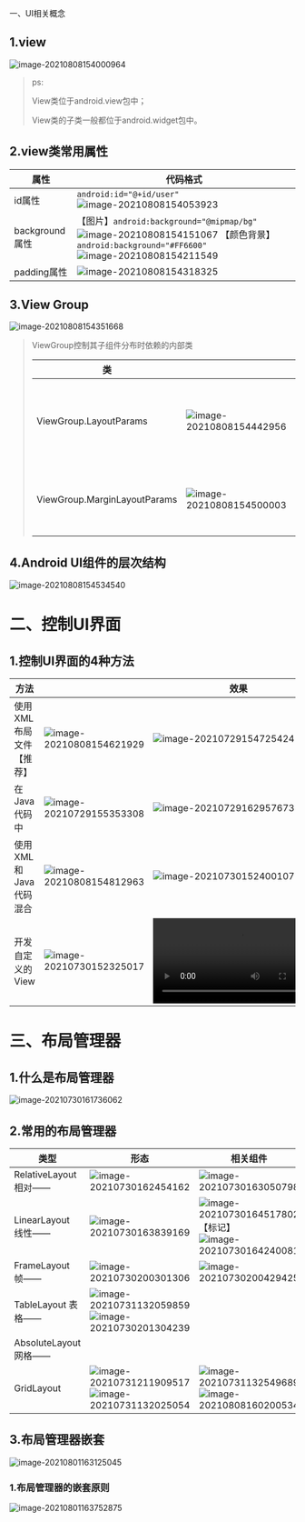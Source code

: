 一、UI相关概念

## 1.view

![image-20210808154000964](https://cdn.jsdelivr.net/gh/FocusOn1/myImg/imgimage-20210808154000964.png)

> ps:
>
> View类位于android.view包中；
>
> View类的子类一般都位于android.widget包中。

## 2.view类常用属性

| 属性           | 代码格式                                                     |
| -------------- | ------------------------------------------------------------ |
| id属性         | `android:id="@+id/user"`                                                                                                  ![image-20210808154053923](https://cdn.jsdelivr.net/gh/FocusOn1/myImg/imgimage-20210808154053923.png) |
| background属性 | 【图片】`android:background="@mipmap/bg"`                                 ![image-20210808154151067](https://cdn.jsdelivr.net/gh/FocusOn1/myImg/imgimage-20210808154151067.png)                                                                                                      【颜色背景】`android:background="#FF6600"`                                  ![image-20210808154211549](https://cdn.jsdelivr.net/gh/FocusOn1/myImg/imgimage-20210808154211549.png) |
| padding属性    | ![image-20210808154318325](https://cdn.jsdelivr.net/gh/FocusOn1/myImg/imgimage-20210808154318325.png) |

## 3.View Group

![image-20210808154351668](https://cdn.jsdelivr.net/gh/FocusOn1/myImg/imgimage-20210808154351668.png)

> ViewGroup控制其子组件分布时依赖的内部类
>
> | 类                           |                                                              | 功能                     |
> | ---------------------------- | ------------------------------------------------------------ | ------------------------ |
> | ViewGroup.LayoutParams       | ![image-20210808154442956](https://cdn.jsdelivr.net/gh/FocusOn1/myImg/imgimage-20210808154442956.png) | 控制组件的位置，宽度高度 |
> | ViewGroup.MarginLayoutParams | ![image-20210808154500003](https://cdn.jsdelivr.net/gh/FocusOn1/myImg/imgimage-20210808154500003.png) | 控制子组件的外边距       |

## 4.Android UI组件的层次结构

![image-20210808154534540](https://cdn.jsdelivr.net/gh/FocusOn1/myImg/imgimage-20210808154534540.png)

# 二、控制UI界面

## 1.控制UI界面的4种方法

| 方法                    |                                                              | 效果                                                         |
| ----------------------- | ------------------------------------------------------------ | ------------------------------------------------------------ |
| 使用XML布局文件【推荐】 | ![image-20210808154621929](https://cdn.jsdelivr.net/gh/FocusOn1/myImg/imgimage-20210808154621929.png) | ![image-20210729154725424](https://cdn.jsdelivr.net/gh/FocusOn1/myImg/imgimage-20210729154725424.png) |
| 在Java代码中            | ![image-20210729155353308](https://cdn.jsdelivr.net/gh/FocusOn1/myImg/imgimage-20210808154745105.png) | ![image-20210729162957673](https://cdn.jsdelivr.net/gh/FocusOn1/myImg/imgimgimage-20210729162957673.png) |
| 使用XML和Java代码混合   | ![image-20210808154812963](https://cdn.jsdelivr.net/gh/FocusOn1/myImg/imgimage-20210808154812963.png) | ![image-20210730152400107](https://cdn.jsdelivr.net/gh/FocusOn1/myImg/imgimgimage-20210730152400107.png) |
| 开发自定义的View        | ![image-20210730152325017](https://cdn.jsdelivr.net/gh/FocusOn1/myImg/imgimage-20210730152325017.png) | <video src="C:/Users/59501/Desktop/%E7%90%AA%E4%BA%9A%E5%A8%9C%E8%AF%B1%E6%8D%95%E5%99%A8.wmv"></video> |



# 三、布局管理器

## 1.什么是布局管理器

![image-20210730161736062](https://cdn.jsdelivr.net/gh/FocusOn1/myImg/imgimage-20210730161736062.png)

## 2.常用的布局管理器

| 类型                      | 形态                                                         | 相关组件                                                     |
| ------------------------- | ------------------------------------------------------------ | ------------------------------------------------------------ |
| RelativeLayout  相对——    | ![image-20210730162454162](https://cdn.jsdelivr.net/gh/FocusOn1/myImg/imgimage-20210730162454162.png) | ![image-20210730163050798](https://cdn.jsdelivr.net/gh/FocusOn1/myImg/imgimage-20210730163050798.png) |
| LinearLayout      线性——  | ![image-20210730163839169](https://cdn.jsdelivr.net/gh/FocusOn1/myImg/imgimage-20210730163839169.png) | ![image-20210730164517802](https://cdn.jsdelivr.net/gh/FocusOn1/myImg/imgimage-20210730164517802.png)【<LinearLayout>标记】![image-20210730164240081](https://cdn.jsdelivr.net/gh/FocusOn1/myImg/imgimage-20210730164240081.png) |
| FrameLayout      帧——     | ![image-20210730200301306](https://cdn.jsdelivr.net/gh/FocusOn1/myImg/imgimage-20210730200301306.png) | ![image-20210730200429425](https://cdn.jsdelivr.net/gh/FocusOn1/myImg/imgimage-20210730200429425.png) |
| TableLayout        表格—— | ![image-20210731132059859](https://cdn.jsdelivr.net/gh/FocusOn1/myImg/imgimage-20210731132059859.png)![image-20210730201304239](https://cdn.jsdelivr.net/gh/FocusOn1/myImg/imgimage-20210730201304239.png) |                                                              |
| AbsoluteLayout   网格——   |                                                              |                                                              |
| GridLayout                | ![image-20210731211909517](https://cdn.jsdelivr.net/gh/FocusOn1/myImg/imgimage-20210731211909517.png)![image-20210731132025054](https://cdn.jsdelivr.net/gh/FocusOn1/myImg/imgimage-20210731132025054.png) | ![image-20210731132549689](https://cdn.jsdelivr.net/gh/FocusOn1/myImg/imgimage-20210731132549689.png)![image-20210808160200534](https://cdn.jsdelivr.net/gh/FocusOn1/myImg/imgimage-20210808160200534.png) |

## 3.布局管理器嵌套

![image-20210801163125045](https://cdn.jsdelivr.net/gh/FocusOn1/myImg/imgimage-20210801163125045.png)

### 1.布局管理器的嵌套原则

![image-20210801163752875](https://cdn.jsdelivr.net/gh/FocusOn1/myImg/imgimage-20210801163752875.png)

